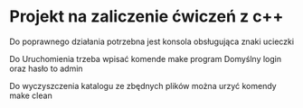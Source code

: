 # Projekt na zaliczenie ćwiczeń z c++
Do poprawnego działania potrzebna jest konsola obsługująca znaki ucieczki

Do Uruchomienia trzeba wpisać komende make program
Domyślny login oraz hasło to admin

Do wyczyszczenia katalogu ze zbędnych plików można urzyć komendy make clean
